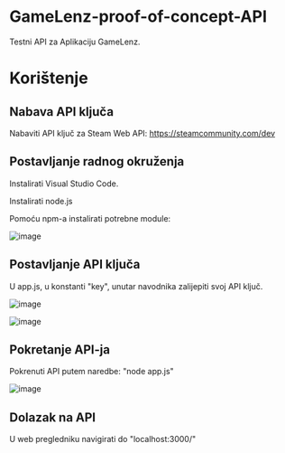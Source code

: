 # GameLenz-proof-of-concept-API
Testni API za Aplikaciju GameLenz.

# Korištenje
## Nabava API ključa
Nabaviti API ključ za Steam Web API: https://steamcommunity.com/dev

## Postavljanje radnog okruženja
Instalirati Visual Studio Code.

Instalirati node.js

Pomoću npm-a instalirati potrebne module:

![image](https://github.com/user-attachments/assets/bb59c848-9415-4948-a84b-15fae1fdbdcb)

## Postavljanje API ključa
U app.js, u konstanti "key", unutar navodnika zalijepiti svoj API ključ.

![image](https://github.com/user-attachments/assets/64fffb39-0656-46f3-aa40-7bff46413627)

![image](https://github.com/user-attachments/assets/16689cd8-705d-4140-ad09-fbf3eba2193c)

## Pokretanje API-ja
Pokrenuti API putem naredbe: "node app.js"

![image](https://github.com/user-attachments/assets/dc0c4a97-c219-4ed3-a8c3-c650977d1519)

## Dolazak na API
U web pregledniku navigirati do "localhost:3000/"


